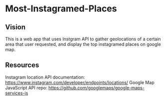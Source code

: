 # Most-Instagramed-Places

## Vision
This is a web app that uses Instgram API to gather geolocations of a certain area that user requested, and display the top instagramed places on google map.

## Resources

Instagram location API documentation: https://www.instagram.com/developer/endpoints/locations/
Google Map JavaScript API repo: https://github.com/googlemaps/google-maps-services-js
